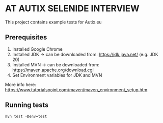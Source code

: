 # AT AUTIX SELENIDE INTERVIEW

This project contains example tests for Autix.eu

## Prerequisites

1. Installed Google Chrome
2. Installed JDK -> can be downloaded from: https://jdk.java.net/ (e.g. JDK 20)
3. Installed MVN -> can be downloaded from: https://maven.apache.org/download.cgi
4. Set Environment variables for JDK and MVN

More info here: https://www.tutorialspoint.com/maven/maven_environment_setup.htm

## Running tests

```shell
mvn test -Denv=test
```